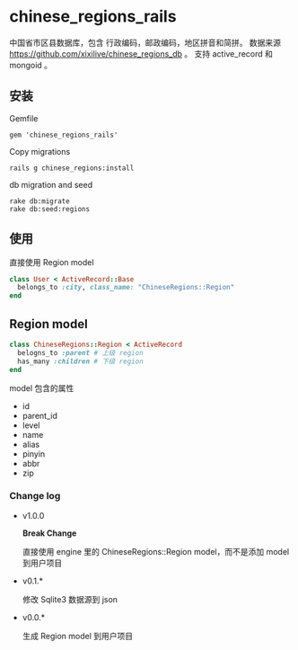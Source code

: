 # chinese_regions_rails

中国省市区县数据库，包含 行政编码，邮政编码，地区拼音和简拼。
数据来源 https://github.com/xixilive/chinese_regions_db 。
支持 active_record 和 mongoid 。

## 安装

Gemfile

```
gem 'chinese_regions_rails'
```

Copy migrations

```
rails g chinese_regions:install
```

db migration and seed

```
rake db:migrate
rake db:seed:regions
```

## 使用

直接使用 Region model

```ruby
class User < ActiveRecord::Base
  belongs_to :city, class_name: "ChineseRegions::Region"
end
```

## Region model

```ruby
class ChineseRegions::Region < ActiveRecord
  belogns_to :parent # 上级 region
  has_many :children # 下级 region
end
```

model 包含的属性
* id
* parent_id
* level
* name
* alias
* pinyin
* abbr
* zip

### Change log

* v1.0.0

    **Break Change**
    
    直接使用 engine 里的 ChineseRegions::Region model，而不是添加 model 到用户项目

* v0.1.*

    修改 Sqlite3 数据源到 json

* v0.0.*

    生成 Region model 到用户项目
